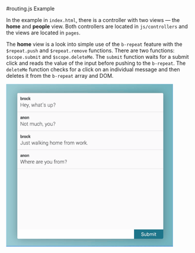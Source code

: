 #routing.js Example

In the example in `index.html`, there is a controller with two views &mdash; the **home** and **people** view. Both controllers are located in `js/controllers` and the views are located in `pages`.

The **home** view is a look into simple use of the `b-repeat` feature with the `$repeat.push` and `$repeat.remove` functions. There are two functions: `$scope.submit` and `$scope.deleteMe`. The `submit` function waits for a submit click and reads the value of the input before pushing to the `b-repeat`. The `deleteMe` function checks for a click on an individual message and then deletes it from the `b-repeat` array and DOM.

![Simple Messenger Example](assets/messages-demo.gif)
